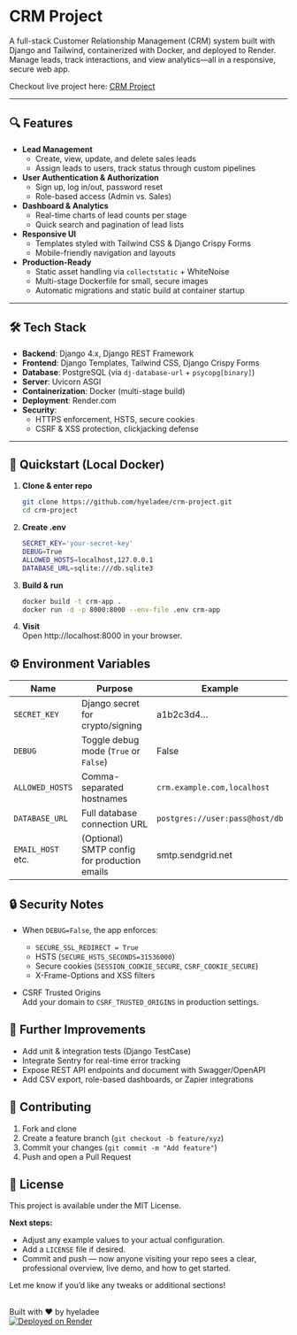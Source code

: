 # CRM Project


A full-stack Customer Relationship Management (CRM) system built with Django and Tailwind, containerized with Docker, and deployed to Render.  
Manage leads, track interactions, and view analytics—all in a responsive, secure web app. <br>

Checkout live project here: [CRM Project](https://crm-project-c15v.onrender.com)

---

## 🔍 Features

- **Lead Management**  
  - Create, view, update, and delete sales leads  
  - Assign leads to users, track status through custom pipelines  
- **User Authentication & Authorization**  
  - Sign up, log in/out, password reset  
  - Role-based access (Admin vs. Sales)  
- **Dashboard & Analytics**  
  - Real-time charts of lead counts per stage  
  - Quick search and pagination of lead lists  
- **Responsive UI**  
  - Templates styled with Tailwind CSS & Django Crispy Forms  
  - Mobile-friendly navigation and layouts  
- **Production-Ready**  
  - Static asset handling via `collectstatic` + WhiteNoise  
  - Multi-stage Dockerfile for small, secure images  
  - Automatic migrations and static build at container startup

---

## 🛠️ Tech Stack

- **Backend**: Django 4.x, Django REST Framework  
- **Frontend**: Django Templates, Tailwind CSS, Django Crispy Forms  
- **Database**: PostgreSQL (via `dj-database-url` + `psycopg[binary]`)  
- **Server**: Uvicorn ASGI  
- **Containerization**: Docker (multi-stage build)  
- **Deployment**: Render.com  
- **Security**:  
  - HTTPS enforcement, HSTS, secure cookies  
  - CSRF & XSS protection, clickjacking defense  

---

## 🚀 Quickstart (Local Docker)

1. **Clone & enter repo**  
   ```bash
   git clone https://github.com/hyeladee/crm-project.git
   cd crm-project
   ```

2. **Create .env**
    ```bash
    SECRET_KEY='your-secret-key'
    DEBUG=True
    ALLOWED_HOSTS=localhost,127.0.0.1
    DATABASE_URL=sqlite:///db.sqlite3
    ```

3. **Build & run**
    ```bash
    docker build -t crm-app .
    docker run -d -p 8000:8000 --env-file .env crm-app
    ```

4. **Visit**
    <br> Open http://localhost:8000 in your browser.<br>


## ⚙️ Environment Variables
  | Name             | Purpose                                      | Example                         |
  |------------------|----------------------------------------------|---------------------------------|
  | `SECRET_KEY`     | Django secret for crypto/signing             | a1b2c3d4…                       |
  | `DEBUG`          | Toggle debug mode (`True` or `False`)        | False                           |
  | `ALLOWED_HOSTS`  | Comma-separated hostnames                    | `crm.example.com,localhost`     |
  | `DATABASE_URL`   | Full database connection URL                 | `postgres://user:pass@host/db`  |
  | `EMAIL_HOST` etc.| (Optional) SMTP config for production emails | smtp.sendgrid.net               |


## 🔒 Security Notes
- When `DEBUG=False`, the app enforces:
    - `SECURE_SSL_REDIRECT = True`
    - HSTS (`SECURE_HSTS_SECONDS=31536000`)
    - Secure cookies (`SESSION_COOKIE_SECURE`, `CSRF_COOKIE_SECURE`)
    - X-Frame-Options and XSS filters

- CSRF Trusted Origins
    <br> Add your domain to `CSRF_TRUSTED_ORIGINS` in production settings.
    <br>


## 📝 Further Improvements
- Add unit & integration tests (Django TestCase)
- Integrate Sentry for real-time error tracking
- Expose REST API endpoints and document with Swagger/OpenAPI
- Add CSV export, role-based dashboards, or Zapier integrations


## 🤝 Contributing
1. Fork and clone
2. Create a feature branch (`git checkout -b feature/xyz`)
3. Commit your changes (`git commit -m "Add feature"`)
4. Push and open a Pull Request


## 📄 License
This project is available under the MIT License.




**Next steps:**  
- Adjust any example values to your actual configuration.  
- Add a `LICENSE` file if desired.  
- Commit and push — now anyone visiting your repo sees a clear, professional overview, live demo, and how to get started.  

Let me know if you’d like any tweaks or additional sections!


<br>Built with ❤️ by hyeladee <br>
[![Deployed on Render](https://img.shields.io/badge/Deployed%20on-Render-3E6DB0?style=for-the-badge&logo=render&logoColor=white)](https://crm-project-c15v.onrender.com)

